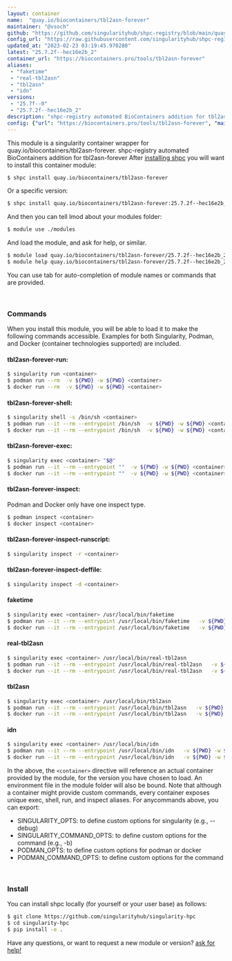 ```yaml
---
layout: container
name:  "quay.io/biocontainers/tbl2asn-forever"
maintainer: "@vsoch"
github: "https://github.com/singularityhub/shpc-registry/blob/main/quay.io/biocontainers/tbl2asn-forever/container.yaml"
config_url: "https://raw.githubusercontent.com/singularityhub/shpc-registry/main/quay.io/biocontainers/tbl2asn-forever/container.yaml"
updated_at: "2023-02-23 03:19:45.970280"
latest: "25.7.2f--hec16e2b_2"
container_url: "https://biocontainers.pro/tools/tbl2asn-forever"
aliases:
 - "faketime"
 - "real-tbl2asn"
 - "tbl2asn"
 - "idn"
versions:
 - "25.7f--0"
 - "25.7.2f--hec16e2b_2"
description: "shpc-registry automated BioContainers addition for tbl2asn-forever"
config: {"url": "https://biocontainers.pro/tools/tbl2asn-forever", "maintainer": "@vsoch", "description": "shpc-registry automated BioContainers addition for tbl2asn-forever", "latest": {"25.7.2f--hec16e2b_2": "sha256:642a72422bcc442c22ddf9fb9ca9822eb890809742bd35f1e8a24f1078b0a426"}, "tags": {"25.7f--0": "sha256:e63cde4eb1597dee1a01c414b625d269eb2c5c172cf20102264d1c0e6e057b33", "25.7.2f--hec16e2b_2": "sha256:642a72422bcc442c22ddf9fb9ca9822eb890809742bd35f1e8a24f1078b0a426"}, "docker": "quay.io/biocontainers/tbl2asn-forever", "aliases": {"faketime": "/usr/local/bin/faketime", "real-tbl2asn": "/usr/local/bin/real-tbl2asn", "tbl2asn": "/usr/local/bin/tbl2asn", "idn": "/usr/local/bin/idn"}}
---
```


This module is a singularity container wrapper for quay.io/biocontainers/tbl2asn-forever.
shpc-registry automated BioContainers addition for tbl2asn-forever
After [installing shpc](#install) you will want to install this container module:


```bash
$ shpc install quay.io/biocontainers/tbl2asn-forever
```

Or a specific version:

```bash
$ shpc install quay.io/biocontainers/tbl2asn-forever:25.7.2f--hec16e2b_2
```

And then you can tell lmod about your modules folder:

```bash
$ module use ./modules
```

And load the module, and ask for help, or similar.

```bash
$ module load quay.io/biocontainers/tbl2asn-forever/25.7.2f--hec16e2b_2
$ module help quay.io/biocontainers/tbl2asn-forever/25.7.2f--hec16e2b_2
```

You can use tab for auto-completion of module names or commands that are provided.

<br>

### Commands

When you install this module, you will be able to load it to make the following commands accessible.
Examples for both Singularity, Podman, and Docker (container technologies supported) are included.

#### tbl2asn-forever-run:

```bash
$ singularity run <container>
$ podman run --rm  -v ${PWD} -w ${PWD} <container>
$ docker run --rm  -v ${PWD} -w ${PWD} <container>
```

#### tbl2asn-forever-shell:

```bash
$ singularity shell -s /bin/sh <container>
$ podman run --it --rm --entrypoint /bin/sh  -v ${PWD} -w ${PWD} <container>
$ docker run --it --rm --entrypoint /bin/sh  -v ${PWD} -w ${PWD} <container>
```

#### tbl2asn-forever-exec:

```bash
$ singularity exec <container> "$@"
$ podman run --it --rm --entrypoint ""  -v ${PWD} -w ${PWD} <container> "$@"
$ docker run --it --rm --entrypoint ""  -v ${PWD} -w ${PWD} <container> "$@"
```

#### tbl2asn-forever-inspect:

Podman and Docker only have one inspect type.

```bash
$ podman inspect <container>
$ docker inspect <container>
```

#### tbl2asn-forever-inspect-runscript:

```bash
$ singularity inspect -r <container>
```

#### tbl2asn-forever-inspect-deffile:

```bash
$ singularity inspect -d <container>
```


#### faketime

```bash
$ singularity exec <container> /usr/local/bin/faketime
$ podman run --it --rm --entrypoint /usr/local/bin/faketime   -v ${PWD} -w ${PWD} <container> -c " $@"
$ docker run --it --rm --entrypoint /usr/local/bin/faketime   -v ${PWD} -w ${PWD} <container> -c " $@"
```


#### real-tbl2asn

```bash
$ singularity exec <container> /usr/local/bin/real-tbl2asn
$ podman run --it --rm --entrypoint /usr/local/bin/real-tbl2asn   -v ${PWD} -w ${PWD} <container> -c " $@"
$ docker run --it --rm --entrypoint /usr/local/bin/real-tbl2asn   -v ${PWD} -w ${PWD} <container> -c " $@"
```


#### tbl2asn

```bash
$ singularity exec <container> /usr/local/bin/tbl2asn
$ podman run --it --rm --entrypoint /usr/local/bin/tbl2asn   -v ${PWD} -w ${PWD} <container> -c " $@"
$ docker run --it --rm --entrypoint /usr/local/bin/tbl2asn   -v ${PWD} -w ${PWD} <container> -c " $@"
```


#### idn

```bash
$ singularity exec <container> /usr/local/bin/idn
$ podman run --it --rm --entrypoint /usr/local/bin/idn   -v ${PWD} -w ${PWD} <container> -c " $@"
$ docker run --it --rm --entrypoint /usr/local/bin/idn   -v ${PWD} -w ${PWD} <container> -c " $@"
```



In the above, the `<container>` directive will reference an actual container provided
by the module, for the version you have chosen to load. An environment file in the
module folder will also be bound. Note that although a container
might provide custom commands, every container exposes unique exec, shell, run, and
inspect aliases. For anycommands above, you can export:

 - SINGULARITY_OPTS: to define custom options for singularity (e.g., --debug)
 - SINGULARITY_COMMAND_OPTS: to define custom options for the command (e.g., -b)
 - PODMAN_OPTS: to define custom options for podman or docker
 - PODMAN_COMMAND_OPTS: to define custom options for the command

<br>

### Install

You can install shpc locally (for yourself or your user base) as follows:

```bash
$ git clone https://github.com/singularityhub/singularity-hpc
$ cd singularity-hpc
$ pip install -e .
```

Have any questions, or want to request a new module or version? [ask for help!](https://github.com/singularityhub/singularity-hpc/issues)
